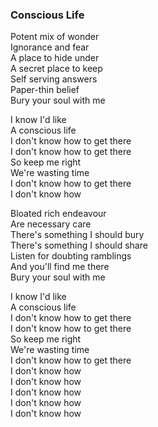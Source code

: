 ### Conscious Life

Potent mix of wonder  
Ignorance and fear  
A place to hide under  
A secret place to keep  
Self serving answers  
Paper-thin belief  
Bury your soul with me

I know I'd like  
A conscious life  
I don't know how to get there  
I don't know how to get there  
So keep me right  
We're wasting time  
I don't know how to get there  
I don't know how

Bloated rich endeavour  
Are necessary care  
There's something I should bury  
There's something I should share  
Listen for doubting ramblings  
And you'll find me there  
Bury your soul with me

I know I'd like  
A conscious life  
I don't know how to get there  
I don't know how to get there  
So keep me right  
We're wasting time  
I don't know how to get there  
I don't know how  
I don't know how  
I don't know how  
I don't know how  
I don't know how